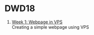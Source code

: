 # DWD18

1. [Week 1: Webpage in VPS](http://67.205.138.250:8080/index.html)
<br>Creating a simple webpage using VPS
